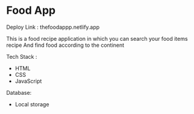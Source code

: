 
# Food App 
Deploy Link :
thefoodappp.netlify.app

This is a food recipe application in which you can search your food items recipe 
And find food according to the continent

Tech Stack :
- HTML
- CSS
- JavaScript

Database:
- Local storage




